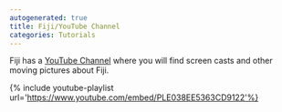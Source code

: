 ```yaml
---
autogenerated: true
title: Fiji/YouTube Channel
categories: Tutorials
---
```


Fiji has a [YouTube Channel](http://www.youtube.com/user/fijichannel) where you will find screen casts and other moving pictures about Fiji.

{% include youtube-playlist url='https://www.youtube.com/embed/PLE038EE5363CD9122'%}



